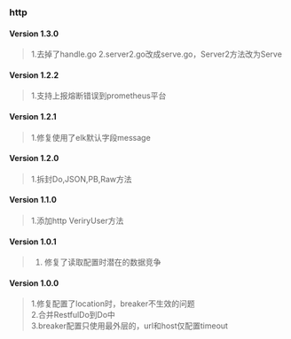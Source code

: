 ### http 

#### Version 1.3.0
> 1.去掉了handle.go
> 2.server2.go改成serve.go，Server2方法改为Serve

#### Version 1.2.2
> 1.支持上报熔断错误到prometheus平台

#### Version 1.2.1
> 1.修复使用了elk默认字段message  

#### Version 1.2.0
> 1.拆封Do,JSON,PB,Raw方法  

#### Version 1.1.0
> 1.添加http VeriryUser方法  

#### Version 1.0.1

> 1. 修复了读取配置时潜在的数据竞争

#### Version 1.0.0
> 1.修复配置了location时，breaker不生效的问题  
> 2.合并RestfulDo到Do中  
> 3.breaker配置只使用最外层的，url和host仅配置timeout  

